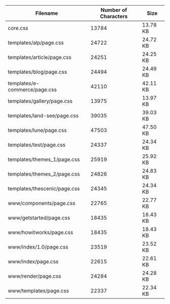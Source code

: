 | Filename                      | Number of Characters | Size     |
| ----------------------------- | -------------------- | -------- |
| core.css                      | 13784                | 13.78 KB |
| templates/alp/page.css        | 24722                | 24.72 KB |
| templates/article/page.css    | 24251                | 24.25 KB |
| templates/blog/page.css       | 24494                | 24.49 KB |
| templates/e-commerce/page.css | 42110                | 42.11 KB |
| templates/gallery/page.css    | 13975                | 13.97 KB |
| templates/land-see/page.css   | 39035                | 39.03 KB |
| templates/lune/page.css       | 47503                | 47.50 KB |
| templates/test/page.css       | 24337                | 24.34 KB |
| templates/themes_1/page.css   | 25919                | 25.92 KB |
| templates/themes_2/page.css   | 24826                | 24.83 KB |
| templates/thescenic/page.css  | 24345                | 24.34 KB |
| www/components/page.css       | 22765                | 22.77 KB |
| www/getstarted/page.css       | 18435                | 18.43 KB |
| www/howitworks/page.css       | 18435                | 18.43 KB |
| www/index/1.0/page.css        | 23519                | 23.52 KB |
| www/index/page.css            | 22615                | 22.61 KB |
| www/render/page.css           | 24284                | 24.28 KB |
| www/templates/page.css        | 22337                | 22.34 KB |